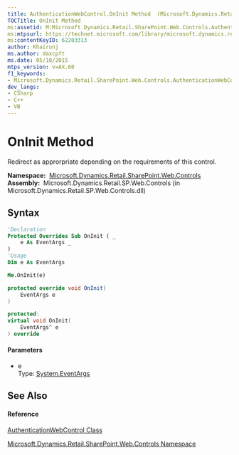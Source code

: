 ```yaml
---
title: AuthenticationWebControl.OnInit Method  (Microsoft.Dynamics.Retail.SharePoint.Web.Controls)
TOCTitle: OnInit Method
ms:assetid: M:Microsoft.Dynamics.Retail.SharePoint.Web.Controls.AuthenticationWebControl.OnInit(System.EventArgs)
ms:mtpsurl: https://technet.microsoft.com/library/microsoft.dynamics.retail.sharepoint.web.controls.authenticationwebcontrol.oninit(v=AX.60)
ms:contentKeyID: 62203313
author: Khairunj
ms.author: daxcpft
ms.date: 05/18/2015
mtps_version: v=AX.60
f1_keywords:
- Microsoft.Dynamics.Retail.SharePoint.Web.Controls.AuthenticationWebControl.OnInit
dev_langs:
- CSharp
- C++
- VB
---
```


# OnInit Method

Redirect as approrpriate depending on the requirements of this control.

**Namespace:**  [Microsoft.Dynamics.Retail.SharePoint.Web.Controls](microsoft-dynamics-retail-sharepoint-web-controls-namespace.md)  
**Assembly:**  Microsoft.Dynamics.Retail.SP.Web.Controls (in Microsoft.Dynamics.Retail.SP.Web.Controls.dll)

## Syntax

``` vb
'Declaration
Protected Overrides Sub OnInit ( _
    e As EventArgs _
)
'Usage
Dim e As EventArgs

Me.OnInit(e)
```

``` csharp
protected override void OnInit(
    EventArgs e
)
```

``` c++
protected:
virtual void OnInit(
    EventArgs^ e
) override
```

#### Parameters

  - e  
    Type: [System.EventArgs](https://technet.microsoft.com/library/118wxtk3\(v=ax.60\))  

## See Also

#### Reference

[AuthenticationWebControl Class](authenticationwebcontrol-class-microsoft-dynamics-retail-sharepoint-web-controls.md)

[Microsoft.Dynamics.Retail.SharePoint.Web.Controls Namespace](microsoft-dynamics-retail-sharepoint-web-controls-namespace.md)


